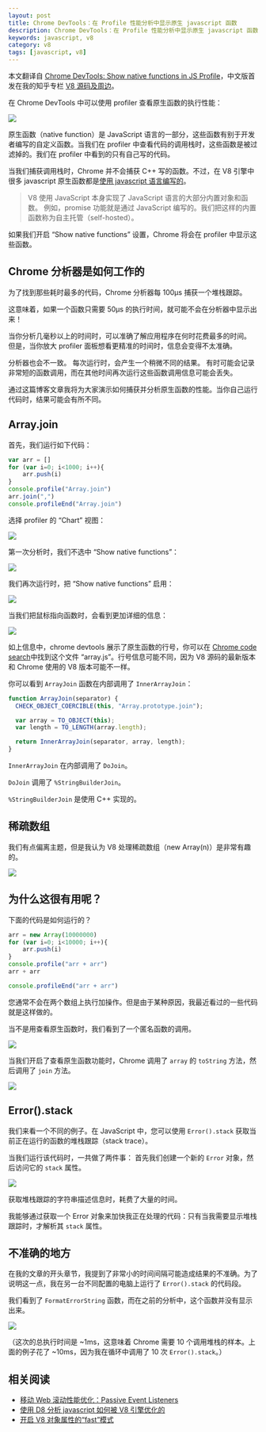 ```yaml
---
layout: post
title: Chrome DevTools：在 Profile 性能分析中显示原生 javascript 函数
description: Chrome DevTools：在 Profile 性能分析中显示原生 javascript 函数
keywords: javascript, v8
category: v8
tags: [javascript, v8]
---
```


本文翻译自 [Chrome DevTools: Show native functions in JS Profile](http://www.mattzeunert.com/2016/08/06/show-native-functions-in-js-profile.html)，中文版首发在我的知乎专栏 [V8 源码及周边](https://zhuanlan.zhihu.com/v8core)。

在 Chrome DevTools 中可以使用 profiler 查看原生函数的执行性能：

![](/assets/images/profiler-settings.png)

原生函数（native function）是 JavaScript 语言的一部分，这些函数有别于开发者编写的自定义函数。当我们在 profiler 中查看代码的调用栈时，这些函数是被过滤掉的。我们在 profiler 中看到的只有自己写的代码。

当我们捕获调用栈时，Chrome 并不会捕获 C++ 写的函数。不过，在 V8 引擎中很多 javascript 原生函数都是[使用 javascript 语言编写的](https://v8project.blogspot.co.uk/2016/02/v8-extras.html)。

> V8 使用 JavaScript 本身实现了 JavaScript 语言的大部分内置对象和函数。 例如，promise 功能就是通过 JavaScript 编写的。我们把这样的内置函数称为自主托管（self-hosted）。

如果我们开启 “Show native functions” 设置，Chrome 将会在 profiler 中显示这些函数。

## Chrome 分析器是如何工作的

为了找到那些耗时最多的代码，Chrome 分析器每 100μs 捕获一个堆栈跟踪。

这意味着，如果一个函数只需要 50μs 的执行时间，就可能不会在分析器中显示出来！

当你分析几毫秒以上的时间时，可以准确了解应用程序在何时花费最多的时间。 但是，当你放大 profiler 面板想看更精准的时间时，信息会变得不太准确。

分析器也会不一致。 每次运行时，会产生一个稍微不同的结果。 有时可能会记录非常短的函数调用，而在其他时间再次运行这些函数调用信息可能会丢失。

通过这篇博客文章我将为大家演示如何捕获并分析原生函数的性能。当你自己运行代码时，结果可能会有所不同。

## Array.join

首先，我们运行如下代码：

```javascript
var arr = []
for (var i=0; i<1000; i++){
    arr.push(i)
}
console.profile("Array.join")
arr.join(",")
console.profileEnd("Array.join")
```

选择 profiler 的 “Chart” 视图：

![](/assets/images/profiler-chart.png)

第一次分析时，我们不选中 “Show native functions”：

![](/assets/images/array-join-no-native.png)

我们再次运行时，把 “Show native functions” 启用：

![](/assets/images/array-join-native.png)

当我们把鼠标指向函数时，会看到更加详细的信息：

![](/assets/images/array-join-more-exact.png)

如上信息中，chrome devtools 展示了原生函数的行号，你可以在 [Chrome code search](https://cs.chromium.org/)中找到这个文件 “array.js”。行号信息可能不同，因为 V8 源码的最新版本和 Chrome 使用的 V8 版本可能不一样。

你可以看到 `ArrayJoin` 函数在内部调用了 `InnerArrayJoin`：

```javascript
function ArrayJoin(separator) {
  CHECK_OBJECT_COERCIBLE(this, "Array.prototype.join");

  var array = TO_OBJECT(this);
  var length = TO_LENGTH(array.length);

  return InnerArrayJoin(separator, array, length);
}
```

`InnerArrayJoin` 在内部调用了 `DoJoin`。

`DoJoin` 调用了 `%StringBuilderJoin`。

`%StringBuilderJoin` 是使用 C++ 实现的。

## 稀疏数组

我们有点偏离主题，但是我认为 V8 处理稀疏数组（new Array(n)）是非常有趣的。

![](/assets/images/join-sparse-arrays-profiled.png)

## 为什么这很有用呢？

下面的代码是如何运行的？

```javascript
arr = new Array(10000000)
for (var i=0; i<10000; i++){
    arr.push(i)
}
console.profile("arr + arr")
arr + arr

console.profileEnd("arr + arr")
```

您通常不会在两个数组上执行加操作。但是由于某种原因，我最近看过的一些代码就是这样做的。

当不是用查看原生函数时，我们看到了一个匿名函数的调用。

![](/assets/images/array-add.png)

当我们开启了查看原生函数功能时，Chrome 调用了 `array` 的 `toString` 方法，然后调用了 `join` 方法。

![](/assets/images/array-add-native.png)

## Error().stack

我们来看一个不同的例子。在 JavaScript 中，您可以使用 `Error().stack` 获取当前正在运行的函数的堆栈跟踪（stack trace）。

当我们运行该代码时，一共做了两件事： 首先我们创建一个新的 `Error` 对象，然后访问它的 `stack` 属性。

![](/assets/images/new-error-stack.png)

获取堆栈跟踪的字符串描述信息时，耗费了大量的时间。

我能够通过获取一个 Error 对象来加快我正在处理的代码：只有当我需要显示堆栈跟踪时，才解析其 `stack` 属性。

## 不准确的地方

在我的文章的开头章节，我提到了非常小的时间间隔可能造成结果的不准确。为了说明这一点，我在另一台不同配置的电脑上运行了 `Error().stack` 的代码段。

我们看到了 `FormatErrorString` 函数，而在之前的分析中，这个函数并没有显示出来。

![](/assets/images/new-error-stack-2.png)

（这次的总执行时间是 ~1ms，这意味着 Chrome 需要 10 个调用堆栈的样本。上面的例子花了 ~10ms，因为我在循环中调用了 10 次 `Error().stack`。）

## 相关阅读

- [移动 Web 滚动性能优化：Passive Event Listeners](http://justjavac.com/javascript/2017/02/20/web-scrolling-performance-optimization-passive-event-listeners.html)
- [使用 D8 分析 javascript 如何被 V8 引擎优化的](https://zhuanlan.zhihu.com/p/25122691)
- [开启 V8 对象属性的“fast”模式](https://zhuanlan.zhihu.com/p/25069272)
